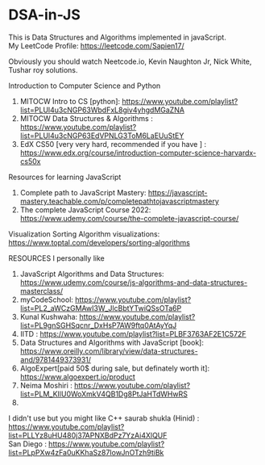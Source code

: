 # DSA-in-JS

This is Data Structures and Algorithms implemented in javaScript. <br>
My LeetCode Profile: https://leetcode.com/Sapien17/ <br>

Obviously you should watch Neetcode.io, Kevin Naughton Jr, Nick White, Tushar roy solutions. <br>

Introduction to Computer Science and Python <br>
1. MITOCW Intro to CS [python]: https://www.youtube.com/playlist?list=PLUl4u3cNGP63WbdFxL8giv4yhgdMGaZNA   <br>
2. MITOCW Data Structures & Algorithms : https://www.youtube.com/playlist?list=PLUl4u3cNGP63EdVPNLG3ToM6LaEUuStEY <br>
3. EdX CS50 [very very hard, recommended if you have ] : https://www.edx.org/course/introduction-computer-science-harvardx-cs50x 

Resources for learning JavaScript <br>
1. Complete path to JavaScript Mastery: https://javascript-mastery.teachable.com/p/completepathtojavascriptmastery <br>
2. The complete JavaScript Course 2022: https://www.udemy.com/course/the-complete-javascript-course/ <br>

Visualization Sorting Algorithm visualizations: https://www.toptal.com/developers/sorting-algorithms <br>

RESOURCES I personally like <br>
1. JavaScript Algorithms and Data Structures: https://www.udemy.com/course/js-algorithms-and-data-structures-masterclass/ <br>
2. myCodeSchool: https://www.youtube.com/playlist?list=PL2_aWCzGMAwI3W_JlcBbtYTwiQSsOTa6P <br>
3. Kunal Kushwaha: https://www.youtube.com/playlist?list=PL9gnSGHSqcnr_DxHsP7AW9ftq0AtAyYqJ <br>
4. IITD : https://www.youtube.com/playlist?list=PLBF3763AF2E1C572F <br>
5. Data Structures and Algorithms with JavaScript [book]: https://www.oreilly.com/library/view/data-structures-and/9781449373931/ <br>
6. AlgoExpert[paid 50$ during sale, but definately worth it]: https://www.algoexpert.io/product <br> 
7. Neima Moshiri : https://www.youtube.com/playlist?list=PLM_KIlU0WoXmkV4QB1Dg8PtJaHTdWHwRS <br>
8. 

I didn't use but you might like
C++ saurab shukla (Hinid) : https://www.youtube.com/playlist?list=PLLYz8uHU480j37APNXBdPz7YzAi4XlQUF <br>
San Diego : https://www.youtube.com/playlist?list=PLpPXw4zFa0uKKhaSz87IowJnOTzh9tiBk <br>
